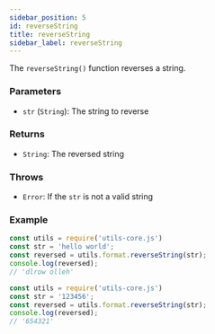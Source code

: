 ```yaml
---
sidebar_position: 5
id: reverseString
title: reverseString
sidebar_label: reverseString
---
```


The `reverseString()` function reverses a string.
### Parameters

- `str` (`String`): The string to reverse

### Returns

- `String`: The reversed string

### Throws

- `Error`: If the `str` is not a valid string

### Example

```js
const utils = require('utils-core.js')
const str = 'hello world';
const reversed = utils.format.reverseString(str);
console.log(reversed); 
// 'dlrow olleh'
```
```js
const utils = require('utils-core.js')
const str = '123456';
const reversed = utils.format.reverseString(str);
console.log(reversed); 
// '654321'
```